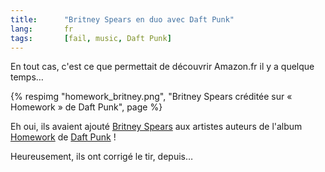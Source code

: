 ```yaml
---
title:      "Britney Spears en duo avec Daft Punk"
lang:       fr
tags:       [fail, music, Daft Punk]
---
```


En tout cas, c'est ce que permettait de découvrir Amazon.fr il y a quelque temps…


{% respimg "homework_britney.png", "Britney Spears créditée sur « Homework » de Daft Punk", page %}


Eh oui, ils avaient ajouté [Britney Spears](http://www.britneyspears.com/) aux artistes auteurs de l'album [Homework](http://www.amazon.fr/exec/obidos/ASIN/B000000WCV/phpheaven-21) de [Daft Punk](http://www.daftpunk.com/) !

Heureusement, ils ont corrigé le tir, depuis…
